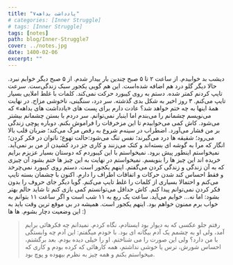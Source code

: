 ```yaml
---
title: "یادداشت بداهه۷"
# categories: [Inner Struggle]
# tags: [Inner Struggle]
tags: [notes]
path: blog/Inner-Struggle7
cover: ../notes.jpg
date: 1400-02-06
excerpt: ""
---
```


دیشب بد خوابیدم. از ساعت ۲ تا  ۵ صبح چندین بار بیدار شدم. از ۵ صبح دیگر خوابم نبرد. حالا دیگر گلو درد هم اضافه شده‌‌است. این هم گویی یکجور سبک زندگی‌ست. سرعت تایپ کردنم کمتر شده. دستم به روی کیبورد حرکت نمی‌کند. کلمات با غلط املایی بسیار تایپ می‌کنم. ۳ روز اخیر به شکل بدی گذشته. سر درد، سنگینی، ناخوشی مزاج. در نهایت همهٔ اینها به چه ختم خواهد شد؟ عادت دارم برای پست های «یادداشت های بداهه» که می‌نویسم چشمانم را می‌بندم اما اینبار نمی‌توانم. سر دردم با بستن چشمانم بیشتر می‌شود. کاش کمی می‌خوابیدم تا این مزخرفات را فراموش بکنم. دوباره پوچی زندگی بر من فشار می‌آورد. اضطراب در سینه‌م شروع به رقص مرگ می‌کند؛ ضربان قلب بالا می‌رود؛ شقیقه ها درد می‌گیرند؛ نفس تنگ می‌شود:‌حالت تهوع؛ ناتوان در فکر کردن؛  انگار که مرا به گوشه ای بسته‌اند و کتک می‌زنند و کاری جز درد کشیدن از من بر نمی‌آید. نمیخواستم اینطور پیش برود. نمیخواستم با این کیبوردم که دوستان بسیار عزیزم برایم خریده اند این چیز ها را بنویسم. نمیخواستم در نهایت به این چیز ها ختم بشود آن چیزی که به آن زندگی و زندگی کردن می‌گفتم. اینهم یکجور است. دستم روی کیبورد نمی‌چرخد و فقط احساس کند شدن حرکات و اتفاقات اطراف را دارم. اکنون با چشمان بسته تایپ می‌کنم و احتمالا بسیاری از کلمات را غلط تایپ می‌کنم. گویا دیگر جای حروف را بدون فکر کردن نمی‌توانم پیدا کنم. کاش حداقل می‌توانستم کمی بازی کنم تا شاید حالم بهتر بشود: اما نه... خوابم می‌آید. ساعت یک ربع به ۱۱ شب است و اگر ساعت ۱۱ بتوانم به خواب برم ممنون خواهم بود. اینهم یکجور است. همیشه در بی موقع ترین وقت باید به این وضعیت دچار بشوم. ها ها :)

> رفتم جلو عکسی که به دیوار بود ایستادم، نگاه کردم. نمیدانم چه فکرهائی برایم آمد، ولی او به چشمم یک آدم بیگانه ای بود. با خودم میگفتم: این آدم چه وابستگی با من دارد؟ ولی این صورت را می شناختم. او را خیلی دیده بودم. بعد برگشتم، احساس شورش، ترس یا خوشی نداشتم، همه کارهائی که کرده بودم و کاری که میخواستم بکنم و همه چیز به نظرم بیهوده و پوچ بود. 
